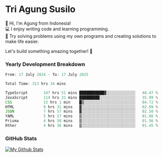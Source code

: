 # Tri Agung Susilo

👋 Hi, I'm Agung from Indonesia!<br>
💻 I enjoy writing code and learning programming.<br>
🧠 Try solving problems using my own programs and creating solutions to make life easier.

Let's build something amazing together! 🚀

### Yearly Development Breakdown

<!--START_SECTION:waka-->

```TypeScript JavaScript PHP
From: 17 July 2024 - To: 17 July 2025

Total Time: 313 hrs 34 mins

TypeScript       147 hrs 51 mins ███████████▓░░░░░░░░░░░░░   46.47 %
JavaScript       114 hrs 31 mins █████████░░░░░░░░░░░░░░░░   35.99 %
CSS              15 hrs 1 min    █▒░░░░░░░░░░░░░░░░░░░░░░░   04.72 %
HTML             9 hrs 31 mins   ▓░░░░░░░░░░░░░░░░░░░░░░░░   02.99 %
JSON             7 hrs 57 mins   ▓░░░░░░░░░░░░░░░░░░░░░░░░   02.50 %
YAML             5 hrs 17 mins   ▒░░░░░░░░░░░░░░░░░░░░░░░░   01.66 %
Prisma           4 hrs 58 mins   ▒░░░░░░░░░░░░░░░░░░░░░░░░   01.56 %
Other            4 hrs 36 mins   ▒░░░░░░░░░░░░░░░░░░░░░░░░   01.45 %
```

<!--END_SECTION:waka-->

### GitHub Stats

[![My Github Stats](https://github-readme-stats.vercel.app/api?username=triagung128&show_icons=true&hide=contribs,issues&count_private=true&theme=tokyonight)](https://github.com/triagung128)

<!-- [![Top Langs](https://github-readme-stats.vercel.app/api/top-langs/?username=triagung128&layout=compact)](https://github.com/triagung128) -->
